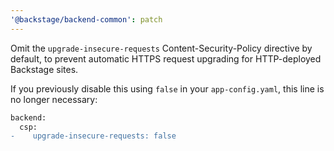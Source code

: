 ```yaml
---
'@backstage/backend-common': patch
---
```


Omit the `upgrade-insecure-requests` Content-Security-Policy directive by default, to prevent automatic HTTPS request upgrading for HTTP-deployed Backstage sites.

If you previously disable this using `false` in your `app-config.yaml`, this line is no longer necessary:

```diff
backend:
  csp:
-    upgrade-insecure-requests: false
```
